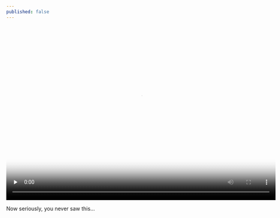 ```yaml
---
published: false
---
```


<video width="720" height="466" poster="http://static.tonyarnold.com/hs_web-poster-1306154058.jpg" controls="yes" preload="none" class="widescreen">
  <source src="http://static.tonyarnold.com/hs_web-desktop-1306154069.m4v" type="video/mp4"></source>
</video>

Now seriously, you never saw this…